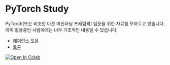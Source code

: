 # PyTorch Study

PyTorch(또는 비슷한 다른 머신러닝 프레임웍) 입문을 위한 자료를 모아두고 있습니다.
이미 활용중인 사람에게는 너무 기초적인 내용일 수 있습니다.

- [레퍼런스 모음](https://github.com/comfuture/pytorch-study/wiki/references)
- [토론](https://github.com/comfuture/pytorch-study/discussions)

[![Open In Colab](https://colab.research.google.com/assets/colab-badge.svg)](https://colab.research.google.com/github/googlecolab/colabtools/blob/master/notebooks/colab-github-demo.ipynb)

